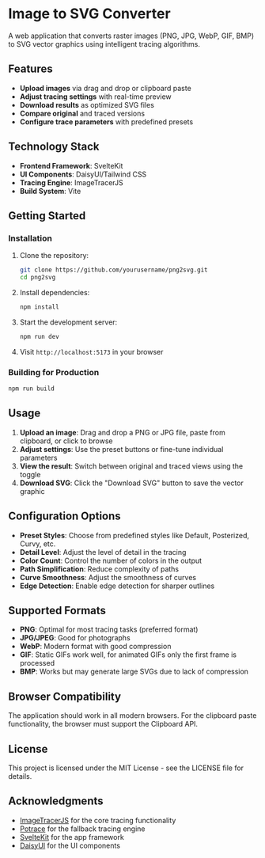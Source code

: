 # Image to SVG Converter

A web application that converts raster images (PNG, JPG, WebP, GIF, BMP) to SVG vector graphics using intelligent tracing algorithms.

## Features

- **Upload images** via drag and drop or clipboard paste
- **Adjust tracing settings** with real-time preview
- **Download results** as optimized SVG files
- **Compare original** and traced versions
- **Configure trace parameters** with predefined presets

## Technology Stack

- **Frontend Framework**: SvelteKit
- **UI Components**: DaisyUI/Tailwind CSS
- **Tracing Engine**: ImageTracerJS
- **Build System**: Vite

## Getting Started

### Installation

1. Clone the repository:
   ```bash
   git clone https://github.com/yourusername/png2svg.git
   cd png2svg
   ```

2. Install dependencies:
   ```bash
   npm install
   ```

3. Start the development server:
   ```bash
   npm run dev
   ```

4. Visit `http://localhost:5173` in your browser

### Building for Production

```bash
npm run build
```

## Usage

1. **Upload an image**: Drag and drop a PNG or JPG file, paste from clipboard, or click to browse
2. **Adjust settings**: Use the preset buttons or fine-tune individual parameters
3. **View the result**: Switch between original and traced views using the toggle
4. **Download SVG**: Click the "Download SVG" button to save the vector graphic

## Configuration Options

- **Preset Styles**: Choose from predefined styles like Default, Posterized, Curvy, etc.
- **Detail Level**: Adjust the level of detail in the tracing
- **Color Count**: Control the number of colors in the output
- **Path Simplification**: Reduce complexity of paths
- **Curve Smoothness**: Adjust the smoothness of curves
- **Edge Detection**: Enable edge detection for sharper outlines

## Supported Formats

- **PNG**: Optimal for most tracing tasks (preferred format)
- **JPG/JPEG**: Good for photographs
- **WebP**: Modern format with good compression
- **GIF**: Static GIFs work well, for animated GIFs only the first frame is processed
- **BMP**: Works but may generate large SVGs due to lack of compression

## Browser Compatibility

The application should work in all modern browsers. For the clipboard paste functionality, the browser must support the Clipboard API.

## License

This project is licensed under the MIT License - see the LICENSE file for details.

## Acknowledgments

- [ImageTracerJS](https://github.com/jankovicsandras/imagetracerjs) for the core tracing functionality
- [Potrace](https://github.com/kilobtye/potrace) for the fallback tracing engine
- [SvelteKit](https://kit.svelte.dev/) for the app framework
- [DaisyUI](https://daisyui.com/) for the UI components